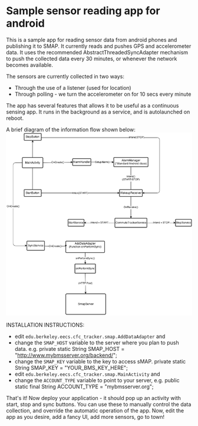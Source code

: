 # Sample sensor reading app for android

This is a sample app for reading sensor data from android phones and publishing
it to SMAP.  It currently reads and pushes GPS and accelerometer data. It uses
the recommended AbstractThreadedSyncAdapter mechanism to push the collected
data every 30 minutes, or whenever the network becomes available.

The sensors are currently collected in two ways:
- Through the use of a listener (used for location)
- Through polling - we turn the accelerometer on for 10 secs every minute

The app has several features that allows it to be useful as a continuous sensing app. It runs in the background as a service, and is autolaunched on reboot.

A brief diagram of the information flow shown below:
![Information flow diagram](CFC_Tracker.png)

INSTALLATION INSTRUCTIONS:
 - edit `edu.berkeley.eecs.cfc_tracker.smap.AddDataAdapter` and
  - change the `SMAP_HOST` variable to the server where you plan to push data. e.g. 
      private static String SMAP_HOST = "http://www.mybmsserver.org/backend/";
  - change the `SMAP_KEY` variable to the key to access sMAP.
      private static String SMAP_KEY = "YOUR_BMS_KEY_HERE";
 - edit `edu.berkeley.eecs.cfc_tracker.smap.MainActivity` and
  - change the `ACCOUNT_TYPE` variable to point to your server, e.g.
      public static final String ACCOUNT_TYPE = "mybmsserver.org";

That's it! Now deploy your application - it should pop up an activity with
start, stop and sync buttons. You can use these to manually control the data
collection, and override the automatic operation of the app. Now, edit the app
as you desire, add a fancy UI, add more sensors, go to town!
